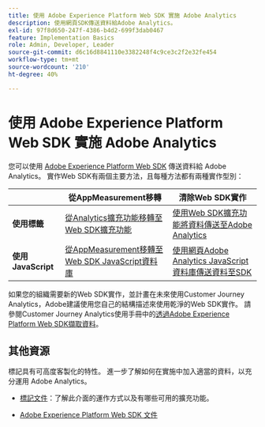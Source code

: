 ```yaml
---
title: 使用 Adobe Experience Platform Web SDK 實施 Adobe Analytics
description: 使用網頁SDK傳送資料給Adobe Analytics。
exl-id: 97f8d650-247f-4386-b4d2-699f3dab0467
feature: Implementation Basics
role: Admin, Developer, Leader
source-git-commit: d6c16d8841110e3382248f4c9ce3c2f2e32fe454
workflow-type: tm+mt
source-wordcount: '210'
ht-degree: 40%

---
```


# 使用 Adobe Experience Platform Web SDK 實施 Adobe Analytics

您可以使用 [Adobe Experience Platform Web SDK](https://experienceleague.adobe.com/docs/experience-platform/web-sdk/home.html?lang=zh-Hant) 傳送資料給 Adobe Analytics。 實作Web SDK有兩個主要方法，且每種方法都有兩種實作型別：

| | **從AppMeasurement移轉** | **清除Web SDK實作** |
| --- | --- | --- |
| **使用標籤** | [從Analytics擴充功能移轉至Web SDK擴充功能](analytics-extension-to-web-sdk.md) | [使用Web SDK擴充功能將資料傳送至Adobe Analytics](web-sdk-tag-extension.md) |
| **使用JavaScript** | [從AppMeasurement移轉至Web SDK JavaScript資料庫](appmeasurement-to-web-sdk.md) | [使用網頁Adobe Analytics JavaScript資料庫傳送資料至SDK](web-sdk-javascript-library.md) |

如果您的組織需要新的Web SDK實作，並計畫在未來使用Customer Journey Analytics，Adobe建議使用您自己的結構描述來使用乾淨的Web SDK實作。 請參閱Customer Journey Analytics使用手冊中的[透過Adobe Experience Platform Web SDK擷取資料](https://experienceleague.adobe.com/zh-hant/docs/analytics-platform/using/cja-data-ingestion/ingest-use-guides/edge-network/aepwebsdk)。

## 其他資源

標記具有可高度客製化的特性。 進一步了解如何在實施中加入適當的資料，以充分運用 Adobe Analytics。

- [標記文件](https://experienceleague.adobe.com/docs/experience-platform/tags/home.html?lang=zh-Hant#)：了解此介面的運作方式以及有哪些可用的擴充功能。

- [Adobe Experience Platform Web SDK 文件](https://experienceleague.adobe.com/docs/web-sdk.html?lang=zh-Hant)
